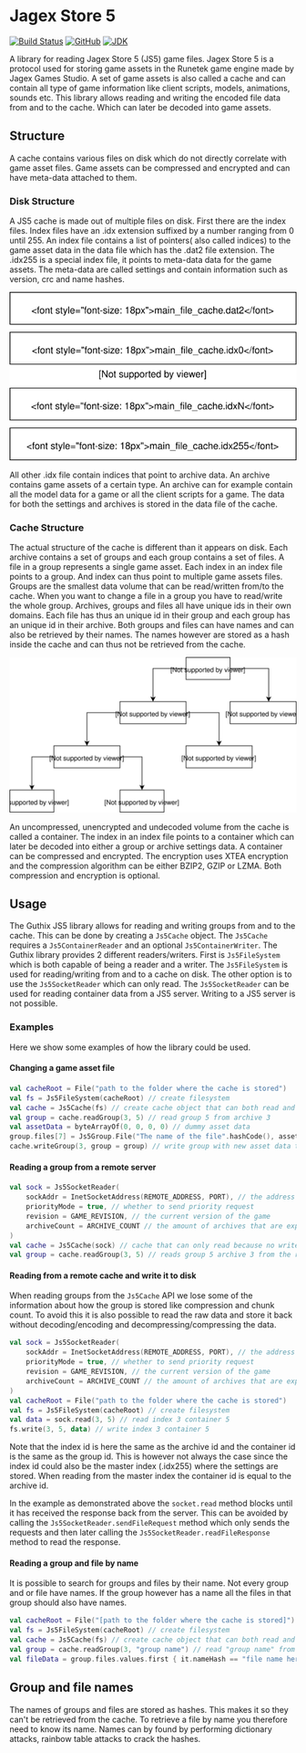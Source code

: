 # Jagex Store 5
[![Build Status](https://img.shields.io/travis/com/guthix/Jagex-Store-5?style=flat-square)](https://travis-ci.com/guthix/Jagex-Store-5)
[![GitHub](https://img.shields.io/github/license/guthix/Jagex-Store-5?style=flat-square)](https://github.com/guthix/Jagex-Store-5/blob/master/LICENSE)
[![JDK](https://img.shields.io/badge/JDK-Java%209%2B-blue?style=flat-square)]()

A library for reading Jagex Store 5 (JS5) game files. Jagex Store 5 is a 
protocol used for storing game assets in the Runetek game engine made by
Jagex Games Studio. A set of game assets is also called a cache and can
contain all type of game information like client scripts, models, 
animations, sounds etc. This library allows reading and writing the 
encoded file data from and to the cache. Which can later be decoded into 
game assets.

## Structure
A cache contains various files on disk which do not directly correlate 
with game asset files. Game assets can be compressed and encrypted and
can have meta-data attached to them.

### Disk Structure
A JS5 cache is made out of multiple files on disk. First there are the
index files. Index files have an .idx extension suffixed by a number
ranging from 0 until 255. An index file contains a list of pointers(
also called indices) to the game asset data in the data file which has 
the .dat2 file extension. The .idx255 is a special index file, it points
to meta-data data for the game assets. The meta-data are called settings 
and contain information such as version, crc and name hashes.

![JS5 cache stored on disk](docs/images/FileOverview.svg)

All other .idx file contain indices that point to archive data. An 
archive contains game assets of a certain type. An archive can for 
example contain all the model data for a game or all the client scripts 
for a game. The data for both the settings and archives is stored in the 
data file of the cache.

### Cache Structure
The actual structure of the cache is different than it appears on disk.
Each archive contains a set of groups and each group contains a set of
files. A file in a group represents a single game asset. Each index in
an index file points to a group. And index can thus point to multiple
game assets files. Groups are the smallest data volume that can be
read/written from/to the cache. When you want to change a file in a 
group you have to read/write the whole group. Archives, groups and files
all have unique ids in their own domains. Each file has thus an unique 
id in their group and each group has an unique id in their archive. Both 
groups and files can have names and can also be retrieved by their names. 
The names however are stored as a hash inside the cache and can thus not 
be retrieved from the cache.

![JS5 cache content](docs/images/HighLevelOverview.svg)

An uncompressed, unencrypted and undecoded volume from the cache is called 
a container. The index in an index file points to a container which can 
later be decoded into either a group or archive settings data. A 
container can be compressed and encrypted. The encryption uses XTEA
encryption and the compression algorithm can be either BZIP2, GZIP
or LZMA. Both compression and encryption is optional. 

## Usage
The Guthix JS5 library allows for reading and writing groups from and to
the cache. This can be done by creating a `Js5Cache` object. The 
`Js5Cache` requires a `Js5ContainerReader` and an optional `Js5ContainerWriter`. 
The Guthix library provides 2 different readers/writers. First is 
`Js5FileSystem` which is both capable of being a reader and a writer.
The `Js5FileSystem` is used for reading/writing from and to a cache on 
disk. The other option is to use the `Js5SocketReader` which can only 
read. The `Js5SocketReader` can be used for reading container data from
a JS5 server. Writing to a JS5 server is not possible.

### Examples
Here we show some examples of how the library could be used.

#### Changing a game asset file
```kotlin
val cacheRoot = File("path to the folder where the cache is stored")
val fs = Js5FileSystem(cacheRoot) // create filesystem
val cache = Js5Cache(fs) // create cache object that can both read and write
val group = cache.readGroup(3, 5) // read group 5 from archive 3
val assetData = byteArrayOf(0, 0, 0, 0) // dummy asset data
group.files[7] = Js5Group.File("The name of the file".hashCode(), assetData) // replace file 7 with the new data
cache.writeGroup(3, group = group) // write group with new asset data to the cache
```

#### Reading a group from a remote server
```kotlin
val sock = Js5SocketReader(
    sockAddr = InetSocketAddress(REMOTE_ADDRESS, PORT), // the address of the server
    priorityMode = true, // whether to send priority request
    revision = GAME_REVISION, // the current version of the game
    archiveCount = ARCHIVE_COUNT // the amount of archives that are expected from the server
)
val cache = Js5Cache(sock) // cache that can only read because no writer is provided
val group = cache.readGroup(3, 5) // reads group 5 archive 3 from the remote server
```

#### Reading from a remote cache and write it to disk
When reading groups from the `Js5Cache` API we lose some of the 
information about how the group is stored like compression and chunk 
count. To avoid this it is also possible to read the raw data and store
it back without decoding/encoding and decompressing/compressing the data.
```kotlin
val sock = Js5SocketReader(
    sockAddr = InetSocketAddress(REMOTE_ADDRESS, PORT), // the address of the server
    priorityMode = true, // whether to send priority request
    revision = GAME_REVISION, // the current version of the game
    archiveCount = ARCHIVE_COUNT // the amount of archives that are expected from the server
)
val cacheRoot = File("path to the folder where the cache is stored")
val fs = Js5FileSystem(cacheRoot) // create filesystem
val data = sock.read(3, 5) // read index 3 container 5
fs.write(3, 5, data) // write index 3 container 5
```
Note that the index id is here the same as the archive id and the 
container id is the same as the group id. This is however not always the
case since the index id could also be the master index (.idx255) where
the settings are stored. When reading from the master index the container
id is equal to the archive id.

In the example as demonstrated above the `socket.read` method blocks 
until it has received the response back from the server. This can be 
avoided by calling the `Js5SocketReader.sendFileRequest` method which 
only sends the requests and then later calling the 
`Js5SocketReader.readFileResponse` method to read the response.

#### Reading a group and file by name
It is possible to search for groups and files by their name. Not every
group and or file have names. If the group however has a name all the 
files in that group should also have names.
```kotlin
val cacheRoot = File("[path to the folder where the cache is stored]")
val fs = Js5FileSystem(cacheRoot) // create filesystem
val cache = Js5Cache(fs) // create cache object that can both read and write
val group = cache.readGroup(3, "group name") // read "group name" from archive 3
val fileData = group.files.values.first { it.nameHash == "file name here".hashCode() } // search file by name
```

## Group and file names
The names of groups and files are stored as hashes. This makes it so 
they can't be retrieved from the cache. To retrieve a file by name you 
therefore need to know its name. Names can by found by performing 
dictionary attacks, rainbow table attacks to crack the hashes.